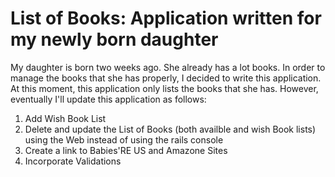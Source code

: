 # List of Books: Application written for my newly born daughter
My daughter is born two weeks ago. She already has a lot books. In
order to manage the books that she has properly, I decided to write
this application.
At this moment, this application only lists the books that she has.
However, eventually I'll update this application as follows:
1. Add Wish Book List
2. Delete and update the List of Books (both availble and wish Book  lists) 
using the Web instead of using the rails console
3. Create a link to Babies'RE US and Amazone Sites
4. Incorporate Validations
